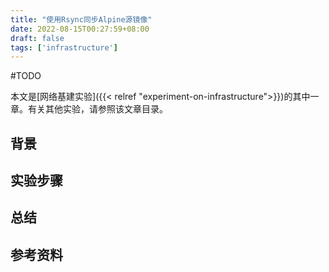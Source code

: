 ```yaml
---
title: "使用Rsync同步Alpine源镜像"
date: 2022-08-15T00:27:59+08:00
draft: false
tags: ['infrastructure']
---
```


#TODO

本文是[网络基建实验]({{< relref "experiment-on-infrastructure">}})的其中一章。有关其他实验，请参照该文章目录。

<!--more-->

## 背景

## 实验步骤

## 总结

## 参考资料